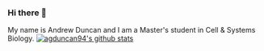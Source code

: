### Hi there 👋

My name is Andrew Duncan and I am a Master's student in Cell & Systems Biology.
[![agduncan94's github stats](https://github-readme-stats.vercel.app/api?username=agduncan94&show_icons=true&theme=solarized-dark&hide_border=true)](https://github.com/anuraghazra/github-readme-stats)
